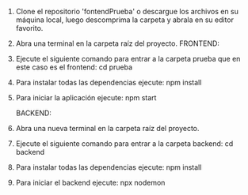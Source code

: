 1. Clone el repositorio 'fontendPrueba' o descargue los archivos en su máquina local, luego descomprima la carpeta y abrala en su editor favorito.
2. Abra una terminal en la carpeta raíz del proyecto.
   FRONTEND:
4. Ejecute el siguiente comando para entrar a la carpeta prueba que en este caso es el frontend: cd prueba
5. Para instalar todas las dependencias ejecute: npm install
6. Para iniciar la aplicación ejecute: npm start

   BACKEND:
7. Abra una nueva terminal en la carpeta raíz del proyecto.
8. Ejecute el siguiente comando para entrar a la carpeta backend: cd backend
9. Para instalar todas las dependencias ejecute: npm install
10. Para iniciar el backend ejecute: npx nodemon
